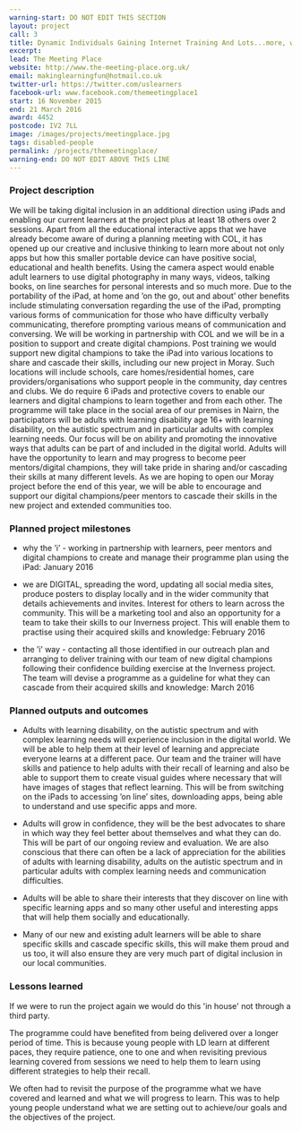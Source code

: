 ```yaml
---
warning-start: DO NOT EDIT THIS SECTION
layout: project
call: 3
title: Dynamic Individuals Gaining Internet Training And Lots...more, we are DIGITAL
excerpt:
lead: The Meeting Place
website: http://www.the-meeting-place.org.uk/
email: makinglearningfun@hotmail.co.uk
twitter-url: https://twitter.com/uslearners
facebook-url: www.facebook.com/themeetingplace1
start: 16 November 2015
end: 21 March 2016
award: 4452
postcode: IV2 7LL
image: /images/projects/meetingplace.jpg
tags: disabled-people
permalink: /projects/themeetingplace/
warning-end: DO NOT EDIT ABOVE THIS LINE
---
```


### Project description


We will be taking digital inclusion in an additional direction using iPads and enabling our current learners at the project plus at least 18 others over 2 sessions. Apart from all the educational interactive apps that we have already become aware of during a planning meeting with COL, it has opened up our creative and inclusive thinking to learn more about not only apps but how this smaller portable device can have positive social, educational and health benefits. Using the camera aspect would enable adult learners to use digital photography in many ways, videos, talking books, on line searches for personal interests and so much more. Due to the portability of the iPad, at home and ’on the go, out and about’ other benefits include stimulating conversation regarding the use of the iPad, prompting various forms of communication for those who have difficulty verbally communicating, therefore prompting various means of communication and conversing. We will be working in partnership with COL and we will be in a position to support and create digital champions. Post training we would support new digital champions to take the iPad into various locations to share and cascade their skills, including our new project in Moray. Such locations will include schools, care homes/residential homes, care providers/organisations who support people in the community, day centres and clubs. We do require 6 iPads and protective covers to enable our learners and digital champions to learn together and from each other. The programme will take place in the social area of our premises in Nairn, the participators will be adults with learning disability age 16+ with learning disability, on the autistic spectrum and in particular adults with complex learning needs. Our focus will be on ability and promoting the innovative ways that adults can be part of and included in the digital world. Adults will have the opportunity to learn and may progress to become peer mentors/digital champions, they will take pride in sharing and/or cascading their skills at many different levels. As we are hoping to open our Moray project before the end of this year, we will be able to encourage and support our digital champions/peer mentors to cascade their skills in the new project and extended communities too.

### Planned project milestones

* why the ’i’ - working in partnership with learners, peer mentors and digital champions to create and manage their programme plan using the iPad: January 2016

* we are DIGITAL, spreading the word, updating all social media sites, produce posters to display locally and in the wider community that details achievements and invites. Interest for others to learn across the community. This will be a marketing tool and also an opportunity for a team to take their skills to our Inverness project. This will enable them to practise using their acquired skills and knowledge: February 2016

* the ’i’ way - contacting all those identified in our outreach plan and arranging to deliver training with our team of new digital champions following their confidence building exercise at the Inverness project. The team will devise a programme as a guideline for what they can cascade from their acquired skills and knowledge: March 2016


### Planned outputs and outcomes

* Adults with learning disability, on the autistic spectrum and with complex learning needs will experience inclusion in the digital world. We will be able to help them at their level of learning and appreciate everyone learns at a different pace. Our team and the trainer will have skills and patience to help adults with their recall of learning and also be able to support them to create visual guides where necessary that will have images of stages that reflect learning. This will be from switching on the iPads to accessing ’on line’ sites, downloading apps, being able to understand and use specific apps and more.

* Adults will grow in confidence, they will be the best advocates to share in which way they feel better about themselves and what they can do. This will be part of our ongoing review and evaluation. We are also conscious that there can often be a lack of appreciation for the abilities of adults with learning disability, adults on the autistic spectrum and in particular adults with complex learning needs and communication difficulties.

* Adults will be able to share their interests that they discover on line with specific learning apps and so many other useful and interesting apps that will help them socially and educationally.

* Many of our new and existing adult learners will be able to share specific skills and cascade specific skills, this will make them proud and us too, it will also ensure they are very much part of digital inclusion in our local communities.


### Lessons learned
If we were to run the project again we would do this 'in house' not through a third party. 

The programme could have benefited from being delivered over a longer period of time. This is because young people with LD learn at different paces, they require patience, one to one and when revisiting previous learning covered from sessions we need to help them to learn using different strategies to help their recall. 

We often had to revisit the purpose of the programme what we have covered and learned and what we will progress to learn. This was to help young people understand what we are setting out to achieve/our goals and the objectives of the project. 



